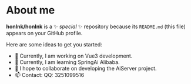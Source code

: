 # About me

**honlnk/honlnk** is a ✨ _special_ ✨ repository because its `README.md` (this file) appears on your GitHub profile.

Here are some ideas to get you started:

- 🔭 Currently, I am working on Vue3 development.
- 🌱 Currently, I am learning SpringAi Alibaba.
- 👯 I hope to collaborate on developing the AiServer project.
- 📫 Contact: QQ: 3251099516

